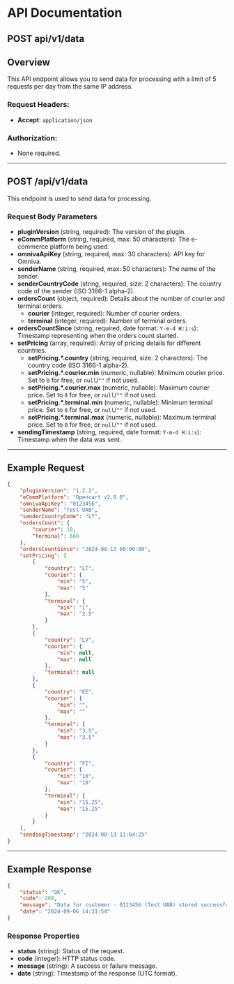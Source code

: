 # API Documentation

## POST api/v1/data

## Overview
This API endpoint allows you to send data for processing with a limit of 5 requests per day from the same IP address.

### Request Headers:
- **Accept**: `application/json`

### Authorization:
- None required.

---

## POST /api/v1/data
This endpoint is used to send data for processing.

### Request Body Parameters

- **pluginVersion** (string, required): The version of the plugin.
- **eCommPlatform** (string, required, max: 50 characters): The e-commerce platform being used.
- **omnivaApiKey** (string, required, max: 30 characters): API key for Omniva.
- **senderName** (string, required, max: 50 characters): The name of the sender.
- **senderCountryCode** (string, required, size: 2 characters): The country code of the sender (ISO 3166-1 alpha-2).
- **ordersCount** (object, required): Details about the number of courier and terminal orders.
  - **courier** (integer, required): Number of courier orders.
  - **terminal** (integer, required): Number of terminal orders.
- **ordersCountSince** (string, required, date format: `Y-m-d H:i:s`): Timestamp representing when the orders count started.
- **setPricing** (array, required): Array of pricing details for different countries.
  - **setPricing.*.country** (string, required, size: 2 characters): The country code (ISO 3166-1 alpha-2).
  - **setPricing.*.courier.min** (numeric, nullable): Minimum courier price. Set to `0` for free, or `null`/`""` if not used.
  - **setPricing.*.courier.max** (numeric, nullable): Maximum courier price. Set to `0` for free, or `null`/`""` if not used.
  - **setPricing.*.terminal.min** (numeric, nullable): Minimum terminal price. Set to `0` for free, or `null`/`""` if not used.
  - **setPricing.*.terminal.max** (numeric, nullable): Maximum terminal price. Set to `0` for free, or `null`/`""` if not used.
- **sendingTimestamp** (string, required, date format: `Y-m-d H:i:s`): Timestamp when the data was sent.

---

## Example Request

```json
{
    "pluginVersion": "1.2.2",
    "eCommPlatform": "Opencart v2.0.0",
    "omnivaApiKey": "0123456",
    "senderName": "Test UAB",
    "senderCountryCode": "LT",
    "ordersCount": {
        "courier": 10,
        "terminal": 666
    },
    "ordersCountSince": "2024-08-13 00:00:00",
    "setPricing": [
        {
            "country": "LT",
            "courier": {
                "min": "5",
                "max": "5"
            },
            "terminal": {
                "min": "1",
                "max": "2.5"
            }
        },
        {
            "country": "LV",
            "courier": {
                "min": null,
                "max": null
            },
            "terminal": null
        },
        {
            "country": "EE",
            "courier": {
                "min": "",
                "max": ""
            },
            "terminal": {
                "min": "3.5",
                "max": "3.5"
            }
        },
        {
            "country": "FI",
            "courier": {
                "min": "10",
                "max": "10"
            },
            "terminal": {
                "min": "15.25",
                "max": "15.25"
            }
        }
    ],
    "sendingTimestamp": "2024-08-13 11:04:25"
}
```

---

## Example Response

```json
{
    "status": "OK",
    "code": 200,
    "message": "Data for customer - 0123456 (Test UAB) stored successfully",
    "date": "2024-09-06 14:31:54"
}
```

### Response Properties
- **status** (string): Status of the request.
- **code** (integer): HTTP status code.
- **message** (string): A success or failure message.
- **date** (string): Timestamp of the response (UTC format).
